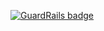 
[![GuardRails badge](https://badges.production.guardrails.io/shtakai/cd_mean_express_chat.svg)](https://www.guardrails.io)
